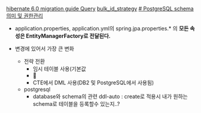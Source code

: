 
[hibernate 6.0 migration guide Query](https://docs.jboss.org/hibernate/orm/6.0/migration-guide/migration-guide.html#query)
[bulk_id_strategy](https://in.relation.to/2017/02/01/non-temporary-table-bulk-id-strategies/)
[# PostgreSQL schema 의미 및 권한관리](https://kimdubi.github.io/postgresql/pg_schema/)

- application.properties, application.yml의 spring.jpa.properties.* 의 **모든 속성은 EntityManagerFactory로 전달된다.**

- 변경에 있어서 가장 큰 변화
	- 전략 전환
		- 임시 테이블 사용(기본값
		- 🔽
		- CTE에서 DML 사용(DB2 및 PostgreSQL에서 사용됨)
	- postgresql
		- database와 schema의 관련 ddl-auto : create로 적용시 내가 원하는 schema로 테이블을 등록할수 있는지..?
